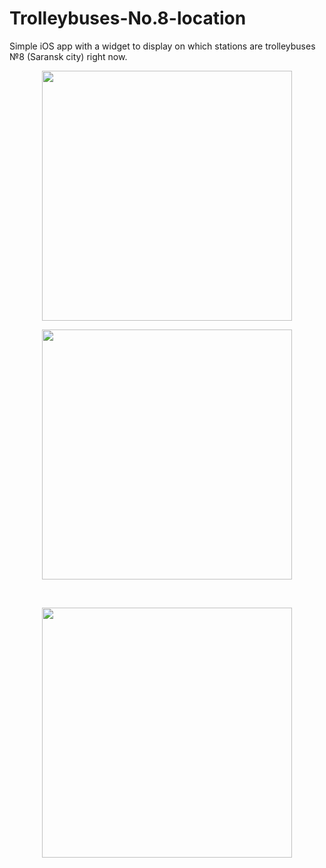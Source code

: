 # Trolleybuses-No.8-location
Simple iOS app with a widget to display on which stations are trolleybuses №8 (Saransk city) right now.
<p align="center">
<img src="https://github.com/gera13sa/Trolleybuses-No.8-location/assets/93113717/91573019-960d-48ab-a3fc-aa9f718afae6" width="400" />
</p>

<p align="center">
<img src="https://github.com/gera13sa/Trolleybuses-No.8-location/assets/93113717/4b28cce0-6f7b-4050-ad66-be7788258f22" width="400" />
</p>

<br>
<p align="center">
<img src="https://github.com/gera13sa/Trolleybuses-No.8-location/assets/93113717/bbd74a64-7a47-476b-8577-43b188ed01ce" width="400" />
</p>
